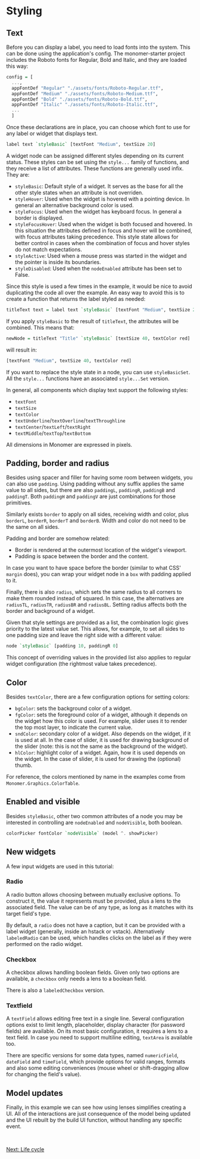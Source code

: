 # Styling

## Text

Before you can display a label, you need to load fonts into the system. This can
be done using the application's config. The monomer-starter project includes the
Roboto fonts for Regular, Bold and Italic, and they are loaded this way:

```haskell
config = [
  ...,
  appFontDef "Regular" "./assets/fonts/Roboto-Regular.ttf",
  appFontDef "Medium" "./assets/fonts/Roboto-Medium.ttf",
  appFontDef "Bold" "./assets/fonts/Roboto-Bold.ttf",
  appFontDef "Italic" "./assets/fonts/Roboto-Italic.ttf",
  ...
  ]
```

Once these declarations are in place, you can choose which font to use for any
label or widget that displays text.

```haskell
label text `styleBasic` [textFont "Medium", textSize 20]
```

A widget node can be assigned different styles depending on its current status.
These styles can be set using the `style...` family of functions, and they
receive a list of attributes. These functions are generally used infix. They
are:

- `styleBasic`: Default style of a widget. It serves as the base for all the
  other style states when an attribute is not overriden.
- `styleHover`: Used when the widget is hovered with a pointing device. In
  general an alternative background color is used.
- `styleFocus`: Used when the widget has keyboard focus. In general a border is
  displayed.
- `styleFocusHover`: Used when the widget is both focused and hovered. In this
  situation the attributes defined in focus and hover will be combined, with
  focus attributes taking precedence. This style state allows for better control
  in cases when the combination of focus and hover styles do not match
  expectations.
- `styleActive`: Used when a mouse press was started in the widget and the
  pointer is inside its boundaries.
- `styleDisabled`: Used when the `nodeEnabled` attribute has been set to False.

Since this style is used a few times in the example, it would be nice to avoid
duplicating the code all over the example. An easy way to avoid this is to
create a function that returns the label styled as needed:

```haskell
titleText text = label text `styleBasic` [textFont "Medium", textSize 20]
```

If you apply `styleBasic` to the result of `titleText`, the attributes will be
combined. This means that:

```haskell
newNode = titleText "Title" `styleBasic` [textSize 40, textColor red]
```

will result in:

```haskell
[textFont "Medium", textSize 40, textColor red]
```

If you want to replace the style state in a node, you can use `styleBasicSet`.
All the `style...` functions have an associated `style...Set` version.

In general, all components which display text support the following styles:

- `textFont`
- `textSize`
- `textColor`
- `textUnderline`/`textOverline`/`textThroughline`
- `textCenter`/`textLeft`/`textRight`
- `textMiddle`/`textTop`/`textBottom`

All dimensions in Monomer are expressed in pixels.

## Padding, border and radius

Besides using spacer and filler for having some room between widgets, you can
also use `padding`. Using padding without any suffix applies the same value to
all sides, but there are also `paddingL`, `paddingR`, `paddingB` and `paddingT`.
Both `paddingH` and `paddingV` are just combinations for those primitives.

Similarly exists `border` to apply on all sides, receiving width and color, plus
`borderL`, `borderR`, `borderT` and `borderB`. Width and color do not need to be
the same on all sides.

Padding and border are somehow related:

- Border is rendered at the outermost location of the widget's viewport.
- Padding is space between the border and the content.

In case you want to have space before the border (similar to what CSS' `margin`
does), you can wrap your widget node in a `box` with padding applied to it.

Finally, there is also `radius`, which sets the same radius to all corners to
make them rounded instead of squared. In this case, the alternatives are
`radiusTL`, `radiusTR`, `radiusBR` and `radiusBL`. Setting radius affects both
the border and background of a widget.

Given that style settings are provided as a list, the combination logic gives
priority to the latest value set. This allows, for example, to set all sides to
one padding size and leave the right side with a different value:

```haskell
node `styleBasic` [padding 10, paddingR 0]
```

This concept of overriding values in the provided list also applies to regular
widget configuration (the rightmost value takes precedence).

## Color

Besides `textColor`, there are a few configuration options for setting colors:

- `bgColor`: sets the background color of a widget.
- `fgColor`: sets the foreground color of a widget, although it depends on the
widget how this color is used. For example, slider uses it to render the top
most layer, to indicate the current value.
- `sndColor`: secondary color of a widget. Also depends on the widget, if it 
is used at all. In the case of slider, it is used for drawing background of the
slider (note: this is not the same as the background of the widget).
- `hlColor`: highlight color of a widget. Again, how it is used depends on the
widget. In the case of slider, it is used for drawing the (optional) thumb.

For reference, the colors mentioned by name in the examples come from
`Monomer.Graphics.ColorTable`.

## Enabled and visible

Besides `styleBasic`, other two common attributes of a node you may be interested in
controlling are `nodeEnabled` and `nodeVisible`, both boolean.

```haskell
colorPicker fontColor `nodeVisible` (model ^. showPicker)
```

## New widgets

A few input widgets are used in this tutorial:

### Radio

A radio button allows choosing between mutually exclusive options. To construct
it, the value it represents must be provided, plus a lens to the associated
field. The value can be of any type, as long as it matches with its target
field's type.

By default, a `radio` does not have a caption, but it can be provided with a
label widget (generally, inside an hstack or vstack). Alternatively
`labeledRadio` can be used, which handles clicks on the label as if they were
performed on the radio widget.

### Checkbox

A checkbox allows handling boolean fields. Given only two options are available,
a `checkbox` only needs a lens to a boolean field.

There is also a `labeledCheckbox` version.

### Textfield

A `textField` allows editing free text in a single line. Several configuration
options exist to limit length, placeholder, display character (for password
fields) are available. On its most basic configuration, it requires a lens to
a text field. In case you need to support multiline editing, `textArea` is
available too.

There are specific versions for some data types, named `numericField`,
`dateField` and `timeField`, which provide options for valid ranges, formats and
also some editing conveniences (mouse wheel or shift-dragging allow for changing
the field's value).

## Model updates

Finally, in this example we can see how using lenses simplifies creating a UI.
All of the interactions are just consequence of the model being updated and the
UI rebuilt by the build UI function, without handling any specific event.

<br/>

[Next: Life cycle](03-life-cycle.md)
